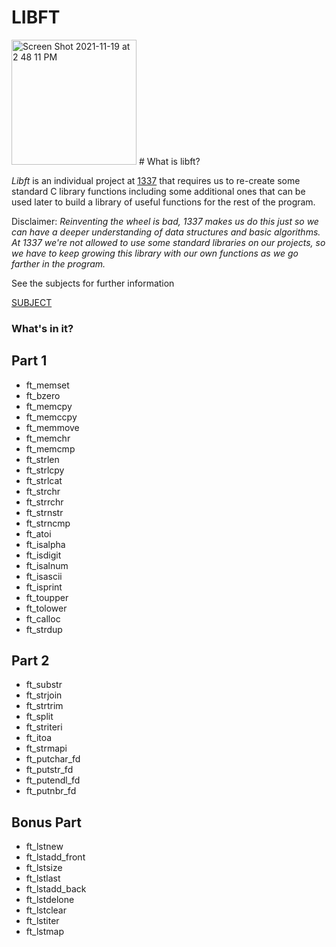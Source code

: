 # LIBFT

<img width="200" alt="Screen Shot 2021-11-19 at 2 48 11 PM" src="https://user-images.githubusercontent.com/49567393/142633153-611308fc-6fbc-4bd8-bf70-0d99b910886c.png">
# What is libft?

*Libft* is an individual project at [1337](https://1337.ma) that requires us to re-create some standard C library functions including some additional ones that can be used later to build a library of useful functions for the rest of the program.

Disclaimer: *Reinventing the wheel is bad, 1337 makes us do this just so we can have a deeper understanding of data structures and basic algorithms. At 1337 we're not allowed to use some standard libraries on our projects, so we have to keep growing this library with our own functions as we go farther in the program.*

See the subjects for further information

[SUBJECT](Subject/en.subject.pdf)


### What's in it?

## Part 1

- ft_memset
- ft_bzero
- ft_memcpy
- ft_memccpy
- ft_memmove
- ft_memchr
- ft_memcmp
- ft_strlen
- ft_strlcpy
- ft_strlcat
- ft_strchr
- ft_strrchr
- ft_strnstr
- ft_strncmp
- ft_atoi
- ft_isalpha
- ft_isdigit
- ft_isalnum
- ft_isascii
- ft_isprint
- ft_toupper
- ft_tolower
- ft_calloc
- ft_strdup

## Part 2

- ft_substr
- ft_strjoin
- ft_strtrim
- ft_split
- ft_striteri
- ft_itoa
- ft_strmapi
- ft_putchar_fd
- ft_putstr_fd
- ft_putendl_fd
- ft_putnbr_fd

## Bonus Part

* ft_lstnew
* ft_lstadd_front
* ft_lstsize
* ft_lstlast
* ft_lstadd_back
* ft_lstdelone
* ft_lstclear
* ft_lstiter
* ft_lstmap
